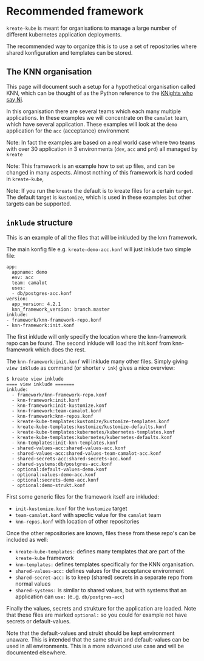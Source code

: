 # Recommended framework
`kreate-kube` is meant for organisations to manage a large number of different kubernetes application deployments.

The recommended way to organize this is to use a set of repositories where shared
konfiguration and templates can be stored.

## The KNN organisation
This page will document such a setup for a hypothetical organisation called KNN,
which can be thought of as the Python reference to the [KNights who say Ni](https://en.wikipedia.org/wiki/Knights_Who_Say_%22Ni!%22).

In this organisation there are several teams which each many multiple applications.
In these examples we will concentrate on the `camalot` team, which have several application.
These examples will look at the `demo` application for the `acc` (acceptance) environment

Note: In fact the examples are based on a real world case where two teams with over 30 application
in 3 environments (`dev`, `acc` and `prd`) all managed by `kreate`

Note: This framework is an example how to set up files, and can be changed in many aspects.
Almost nothing of this framework is hard coded in `kreate-kube`,

Note: If you run the `kreate` the default is to kreate files for a certain `target`.
The default target is `kustomize`, which is used in these examples but other targets
can be supported.


## `inklude` structure
This is an example of all the files that will be inkluded by the knn framework.

The main konfig file e.g. `kreate-demo-acc.konf` will just inklude two simple file:
```
app:
  appname: demo
  env: acc
  team: camalot
  uses:
  - db/postgres-acc.konf
version:
  app_version: 4.2.1
  knn_framework_version: branch.master
inklude:
- framework/knn-framework-repo.konf
- knn-framework:init.konf
```


The first inklude will only specify the location where the knn-framework repo can be found.
The second inklude will load the init.konf from knn-framework which does the rest.

The `knn-framework:init.konf` will inklude many other files.
Simply giving `view inklude` as command (or shorter `v ink`) gives a nice overview:
```
$ kreate view inklude
==== view inklude =======
inklude:
  - framework/knn-framework-repo.konf
  - knn-framework:init.konf
  - knn-framework:init-kustomize.konf
  - knn-framework:team-camalot.konf
  - knn-framework:knn-repos.konf
  - kreate-kube-templates:kustomize/kustomize-templates.konf
  - kreate-kube-templates:kustomize/kustomize-defaults.konf
  - kreate-kube-templates:kubernetes/kubernetes-templates.konf
  - kreate-kube-templates:kubernetes/kubernetes-defaults.konf
  - knn-templates:init-knn-templates.konf
  - shared-values-acc:shared-values-acc.konf
  - shared-values-acc:shared-values-team-camalot-acc.konf
  - shared-secrets-acc:shared-secrets-acc.konf
  - shared-systems:db/postgres-acc.konf
  - optional:default-values-demo.konf
  - optional:values-demo-acc.konf
  - optional:secrets-demo-acc.konf
  - optional:demo-strukt.konf
```
First some generic files for the framework itself are inkluded:
- `init-kustomize.konf` for the `kustomize` target
- `team-camalot.konf` with specfic value for the `camalot` team
- `knn-repos.konf` with location of other repositories

Once the other repositories are known, files these from these repo's can be included as well:
- `kreate-kube-templates:`  defines many templates that are part of the `kreate-kube` framework
- `knn-templates:` defines templates specifically for the KNN organisation.
- `shared-values-acc:` defines values for the acceptance environment
- `shared-secret-acc:` is to keep (shared) secrets in a separate repo from normal values
- `shared-systems:` is similar to shared values, but with systems that an application can `use:` (e..g. `db/postgres-acc`)

Finally the values, secrets and strukture for the application are loaded.
Note that these files are marked `optional:` so you could for example not have secrets or default-values.

Note that the default-values and strukt should be kept environment unaware.
This is intended that the same strukt and default-values can be used in all environments.
This is a more advanced use case and will be documented elsewhere.
